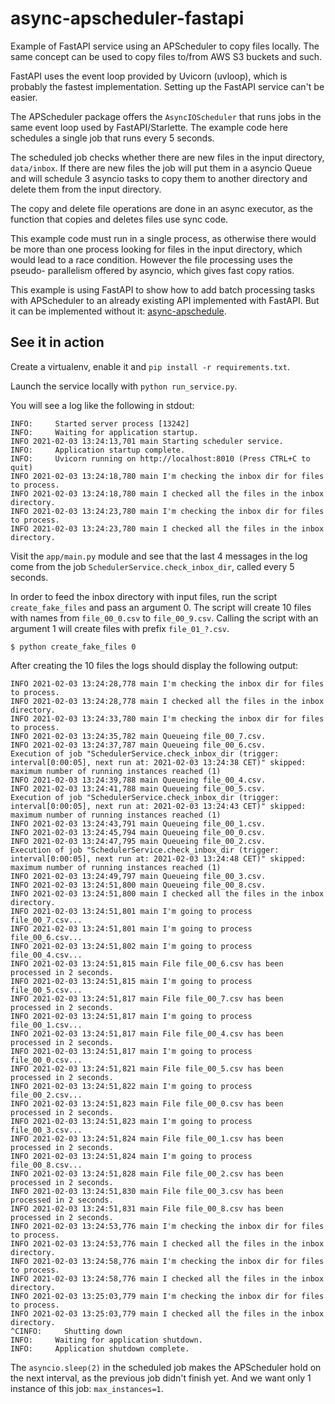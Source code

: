 # async-apscheduler-fastapi

Example of FastAPI service using an APScheduler to copy files locally. The same
concept can be used to copy files to/from AWS S3 buckets and such.

FastAPI uses the event loop provided by Uvicorn (uvloop), which is probably the
fastest implementation. Setting up the FastAPI service can't be easier.

The APScheduler package offers the `AsyncIOScheduler` that runs jobs in the same event loop used by FastAPI/Starlette. The example code here schedules a single job that runs every 5 seconds.

The scheduled job checks whether there are new files in the input directory,
`data/inbox`. If there are new files the job will put them in a asyncio Queue
and will schedule 3 asyncio tasks to copy them to another directory and
delete them from the input directory.

The copy and delete file operations are done in an async executor, as the
function that copies and deletes files use sync code.

This example code must run in a single process, as otherwise there would be
more than one process looking for files in the input directory, which would
lead to a race condition. However the file processing uses the pseudo-
parallelism offered by asyncio, which gives fast copy ratios.

This example is using FastAPI to show how to add batch processing tasks with APScheduler to an already existing API implemented with FastAPI. But it can be implemented without it: [async-apschedule](https://github.com/danirus/async-apscheduler).

## See it in action

Create a virtualenv, enable it and `pip install -r requirements.txt`.

Launch the service locally with `python run_service.py`.

You will see a log like the following in stdout:

    INFO:     Started server process [13242]
    INFO:     Waiting for application startup.
    INFO 2021-02-03 13:24:13,701 main Starting scheduler service.
    INFO:     Application startup complete.
    INFO:     Uvicorn running on http://localhost:8010 (Press CTRL+C to quit)
    INFO 2021-02-03 13:24:18,780 main I'm checking the inbox dir for files to process.
    INFO 2021-02-03 13:24:18,780 main I checked all the files in the inbox directory.
    INFO 2021-02-03 13:24:23,780 main I'm checking the inbox dir for files to process.
    INFO 2021-02-03 13:24:23,780 main I checked all the files in the inbox directory.

Visit the `app/main.py` module and see that the last 4 messages in the log come
from the job `SchedulerService.check_inbox_dir`, called every 5 seconds.

In order to feed the inbox directory with input files, run the script
`create_fake_files` and pass an argument 0. The script will create 10 files
with names from `file_00_0.csv` to `file_00_9.csv`. Calling the script with an
argument 1 will create files with prefix `file_01_?.csv`.

    $ python create_fake_files 0

After creating the 10 files the logs should display the following output:

    INFO 2021-02-03 13:24:28,778 main I'm checking the inbox dir for files to process.
    INFO 2021-02-03 13:24:28,778 main I checked all the files in the inbox directory.
    INFO 2021-02-03 13:24:33,780 main I'm checking the inbox dir for files to process.
    INFO 2021-02-03 13:24:35,782 main Queueing file_00_7.csv.
    INFO 2021-02-03 13:24:37,787 main Queueing file_00_6.csv.
    Execution of job "SchedulerService.check_inbox_dir (trigger: interval[0:00:05], next run at: 2021-02-03 13:24:38 CET)" skipped: maximum number of running instances reached (1)
    INFO 2021-02-03 13:24:39,788 main Queueing file_00_4.csv.
    INFO 2021-02-03 13:24:41,788 main Queueing file_00_5.csv.
    Execution of job "SchedulerService.check_inbox_dir (trigger: interval[0:00:05], next run at: 2021-02-03 13:24:43 CET)" skipped: maximum number of running instances reached (1)
    INFO 2021-02-03 13:24:43,791 main Queueing file_00_1.csv.
    INFO 2021-02-03 13:24:45,794 main Queueing file_00_0.csv.
    INFO 2021-02-03 13:24:47,795 main Queueing file_00_2.csv.
    Execution of job "SchedulerService.check_inbox_dir (trigger: interval[0:00:05], next run at: 2021-02-03 13:24:48 CET)" skipped: maximum number of running instances reached (1)
    INFO 2021-02-03 13:24:49,797 main Queueing file_00_3.csv.
    INFO 2021-02-03 13:24:51,800 main Queueing file_00_8.csv.
    INFO 2021-02-03 13:24:51,800 main I checked all the files in the inbox directory.
    INFO 2021-02-03 13:24:51,801 main I'm going to process file_00_7.csv...
    INFO 2021-02-03 13:24:51,801 main I'm going to process file_00_6.csv...
    INFO 2021-02-03 13:24:51,802 main I'm going to process file_00_4.csv...
    INFO 2021-02-03 13:24:51,815 main File file_00_6.csv has been processed in 2 seconds.
    INFO 2021-02-03 13:24:51,815 main I'm going to process file_00_5.csv...
    INFO 2021-02-03 13:24:51,817 main File file_00_7.csv has been processed in 2 seconds.
    INFO 2021-02-03 13:24:51,817 main I'm going to process file_00_1.csv...
    INFO 2021-02-03 13:24:51,817 main File file_00_4.csv has been processed in 2 seconds.
    INFO 2021-02-03 13:24:51,817 main I'm going to process file_00_0.csv...
    INFO 2021-02-03 13:24:51,821 main File file_00_5.csv has been processed in 2 seconds.
    INFO 2021-02-03 13:24:51,822 main I'm going to process file_00_2.csv...
    INFO 2021-02-03 13:24:51,823 main File file_00_0.csv has been processed in 2 seconds.
    INFO 2021-02-03 13:24:51,823 main I'm going to process file_00_3.csv...
    INFO 2021-02-03 13:24:51,824 main File file_00_1.csv has been processed in 2 seconds.
    INFO 2021-02-03 13:24:51,824 main I'm going to process file_00_8.csv...
    INFO 2021-02-03 13:24:51,828 main File file_00_2.csv has been processed in 2 seconds.
    INFO 2021-02-03 13:24:51,830 main File file_00_3.csv has been processed in 2 seconds.
    INFO 2021-02-03 13:24:51,831 main File file_00_8.csv has been processed in 2 seconds.
    INFO 2021-02-03 13:24:53,776 main I'm checking the inbox dir for files to process.
    INFO 2021-02-03 13:24:53,776 main I checked all the files in the inbox directory.
    INFO 2021-02-03 13:24:58,776 main I'm checking the inbox dir for files to process.
    INFO 2021-02-03 13:24:58,776 main I checked all the files in the inbox directory.
    INFO 2021-02-03 13:25:03,779 main I'm checking the inbox dir for files to process.
    INFO 2021-02-03 13:25:03,779 main I checked all the files in the inbox directory.
    ^CINFO:     Shutting down
    INFO:     Waiting for application shutdown.
    INFO:     Application shutdown complete.

The `asyncio.sleep(2)` in the scheduled job makes the APScheduler hold on the
next interval, as the previous job didn't finish yet. And we want only 1
instance of this job: `max_instances=1`.